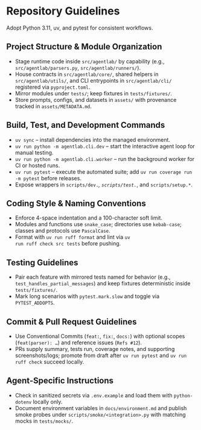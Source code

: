 # Repository Guidelines

Adopt Python 3.11, uv, and pytest for consistent workflows.

## Project Structure & Module Organization
- Stage runtime code inside <code>src/agentlab/</code> by capability (e.g., <code>src/agentlab/parsers.py</code>, <code>src/agentlab/runners/</code>).
- House contracts in <code>src/agentlab/core/</code>, shared helpers in <code>src/agentlab/utils/</code>, and CLI entrypoints in <code>src/agentlab/cli/</code> registered via <code>pyproject.toml</code>.
- Mirror modules under <code>tests/</code>; keep fixtures in <code>tests/fixtures/</code>.
- Store prompts, configs, and datasets in <code>assets/</code> with provenance tracked in <code>assets/METADATA.md</code>.

## Build, Test, and Development Commands
- <code>uv sync</code> – install dependencies into the managed environment.
- <code>uv run python -m agentlab.cli.dev</code> – start the interactive agent loop for manual testing.
- <code>uv run python -m agentlab.cli.worker</code> – run the background worker for CI or hosted runs.
- <code>uv run pytest</code> – execute the automated suite; add <code>uv run coverage run -m pytest</code> before releases.
- Expose wrappers in <code>scripts/dev.*</code>, <code>scripts/test.*</code>, and <code>scripts/setup.*</code>.

## Coding Style & Naming Conventions
- Enforce 4-space indentation and a 100-character soft limit.
- Modules and functions use <code>snake_case</code>; directories use <code>kebab-case</code>; classes and protocols use <code>PascalCase</code>.
- Format with <code>uv run ruff format</code> and lint via <code>uv run ruff check src tests</code> before pushing.

## Testing Guidelines
- Pair each feature with mirrored tests named for behavior (e.g., <code>test_handles_partial_messages</code>) and keep fixtures deterministic inside <code>tests/fixtures/</code>.
- Mark long scenarios with <code>pytest.mark.slow</code> and toggle via <code>PYTEST_ADDOPTS</code>.

## Commit & Pull Request Guidelines
- Use Conventional Commits (<code>feat:</code>, <code>fix:</code>, <code>docs:</code>) with optional scopes (<code>feat(parser): …</code>) and reference issues (<code>Refs #12</code>).
- PRs supply summary, tests run, coverage notes, and supporting screenshots/logs; promote from draft after <code>uv run pytest</code> and <code>uv run ruff check</code> succeed locally.

## Agent-Specific Instructions
- Check in sanitized secrets via <code>.env.example</code> and load them with <code>python-dotenv</code> locally only.
- Document environment variables in <code>docs/environment.md</code> and publish smoke probes under <code>scripts/smoke/&lt;integration&gt;.py</code> with matching mocks in <code>tests/mocks/</code>.
